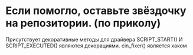 # Если помогло, оставьте звёздочку на репозитории. (по приколу)

Присутствует декоративные методы для драйвера
SCRIPT_START() И SCRIPT_EXECUTED() являются декорациями. cin_fixer() является хаком
